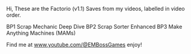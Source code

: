 Hi,
These are the Factorio (v1.1) Saves from my videos, labelled in video order.

BP1 Scrap Mechanic Deep Dive
BP2 Scrap Sorter Enhanced
BP3 Make Anything Machines (MAMs)

Find me at www.youtube.com/@EMBossGames  enjoy!
